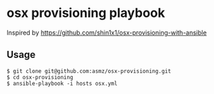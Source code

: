 # osx provisioning playbook

Inspired by https://github.com/shin1x1/osx-provisioning-with-ansible
 
## Usage
 
```
$ git clone git@github.com:asmz/osx-provisioning.git
$ cd osx-provisioning
$ ansible-playbook -i hosts osx.yml
```
